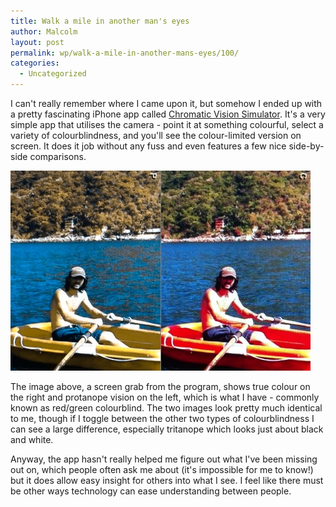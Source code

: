 ```yaml
---
title: Walk a mile in another man's eyes
author: Malcolm
layout: post
permalink: wp/walk-a-mile-in-another-mans-eyes/100/
categories:
  - Uncategorized
---
```

I can't really remember where I came upon it, but somehow I ended up with a pretty fascinating iPhone app called [Chromatic Vision Simulator][1]. It's a very simple app that utilises the camera - point it at something colourful, select a variety of colourblindness, and you'll see the colour-limited version on screen. It does it job without any fuss and even features a few nice side-by-side comparisons.

![Seeing double](/assets/photo.jpg)

The image above, a screen grab from the program, shows true colour on the right and protanope vision on the left, which is what I have - commonly known as red/green colourblind. The two images look pretty much identical to me, though if I toggle between the other two types of colourblindness I can see a large difference, especially tritanope which looks just about black and white.

Anyway, the app hasn't really helped me figure out what I've been missing out on, which people often ask me about (it's impossible for me to know!) but it does allow easy insight for others into what I see. I feel like there must be other ways technology can ease understanding between people.

 [1]: http://asada.tukusi.ne.jp/cvsimulator/e/